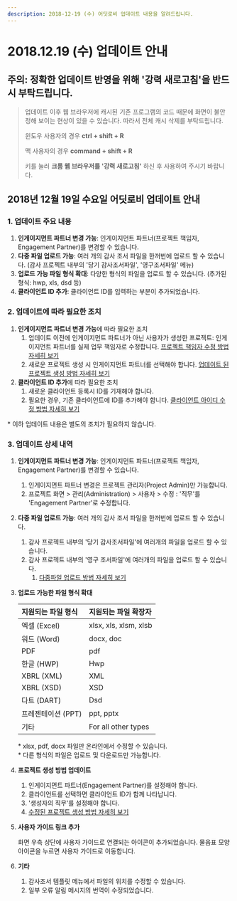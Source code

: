 ```yaml
---
description: 2018-12-19 (수) 어딧로비 업데이트 내용을 알려드립니다.
---
```


# 2018.12.19 \(수\) 업데이트 안내

## 주의: 정확한 업데이트 반영을 위해 '강력 새로고침'을 반드시 부탁드립니다. 

> 업데이트 이후 웹 브라우저에 캐시된 기존 프로그램의 코드 때문에 화면이 불안정해 보이는 현상이 있을 수 있습니다. 따라서 전체 캐시 삭제를 부탁드립니다.  
>
> 윈도우 사용자의 경우 **ctrl + shift + R**
>
> 맥 사용자의 경우 **command + shift + R**
>
> 키를 눌러 **크롬 웹 브라우저를 '강력 새로고침'** 하신 후 사용하여 주시기 바랍니다.

## 2018년 12월 19일 수요일 어딧로비 업데이트 안내

### 1. 업데이트 주요 내용

1. **인게이지먼트 파트너 변경 가능**: 인게이지먼트 파트너\(프로젝트 책임자, Engagement Partner\)를 변경할 수 있습니다.
2. **다중 파일 업로드 가능**: 여러 개의 감사 조서 파일을 한꺼번에 업로드 할 수 있습니다. \(감사 프로젝트 내부의 '당기 감사조서파일', '영구조서파일' 메뉴\)
3. **업로드 가능 파일 형식 확대**: 다양한 형식의 파일을 업로드 할 수 있습니다. \(추가된 형식: hwp, xls, dsd 등\)
4. **클라이언트 ID 추가**: 클라이언트 ID를 입력하는 부분이 추가되었습니다.

### 2. 업데이트에 따라 필요한 조치

1. **인게이지먼트 파트너 변경 가능**에 따라 필요한 조치
   1. 업데이트 이전에 인게이지먼트 파트너가 아닌 사용자가 생성한 프로젝트: 인게이지먼트 파트너를 실제 업무 책임자로 수정합니다. [프로젝트 책임자 수정 방법 자세히 보기  ](../undefined-2/setup/2./2-5..md)
   2. 새로운 프로젝트 생성 시 인게이지먼트 파트너를 선택해야 합니다.  [업데이트 된 프로젝트 생성 방법 자세히 보기  ](../undefined-2/setup/1-3..md)
2. **클라이언트 ID 추가**에 따라 필요한 조치
   1. 새로운 클라이언트 등록시 ID를 기재해야 합니다. 
   2. 필요한 경우, 기존 클라이언트에 ID를 추가해야 합니다. [ 클라이언트 아이디 수정 방법 자세히 보기  ](../undefined-2/setup/add_clients/3-1.-id.md)

\* 이하 업데이트 내용은 별도의 조치가 필요하지 않습니다.

### 3. 업데이트 상세 내역

1. **인게이지먼트 파트너 변경 가능**: 인게이지먼트 파트너\(프로젝트 책임자, Engagement Partner\)를 변경할 수 있습니다.
   1. 인게이지먼트 파트너 변경은 프로젝트 관리자\(Project Admin\)만 가능합니다.
   2. 프로젝트 화면 &gt; 관리\(Administration\) &gt; 사용자 &gt; 수정 : '직무'를 'Engagement Partner'로 수정합니다.
2. **다중 파일 업로드 가능**: 여러 개의 감사 조서 파일을 한꺼번에 업로드 할 수 있습니다.
   1. 감사 프로젝트 내부의 '당기 감사조서파일'에 여러개의 파일을 업로드 할 수 있습니다.
   2. 감사 프로젝트 내부의 '영구 조서파일'에 여러개의 파일을 업로드 할 수 있습니다.
      1. [다중파일 업로드 방법 자세히 보기  ](../undefined-2/guide-by-scenario/4./2-2/2-2-4..md)
3. **업로드 가능한 파일 형식 확대**

   | 지원되는 파일 형식 | 지원되는 파일 확장자 |
   | :--- | :--- |
   | 엑셀 \(Excel\) | xlsx, xls, xlsm, xlsb |
   | 워드 \(Word\) | docx, doc |
   | PDF | pdf |
   | 한글 \(HWP\) | Hwp |
   | XBRL \(XML\) | XML |
   | XBRL \(XSD\) | XSD |
   | 다트 \(DART\) | Dsd |
   | 프레젠테이션 \(PPT\) | ppt, pptx |
   | 기타 | For all other types |

   \* xlsx, pdf, docx 파일만 온라인에서 수정할 수 있습니다.   
   \* 다른 형식의 파일은 업로드 및 다운로드만 가능합니다.

4. **프로젝트 생성 방법 업데이트**
   1. 인게이지먼트 파트너\(Engagement Partner\)를 설정해야 합니다.
   2. 클라이언트를 선택하면 클라이언트 ID가 함께 나타납니다.
   3. '생성자의 직무'를 설정해야 합니다.
   4. [수정된 프로젝트 생성 방법 자세히 보기  ](../undefined-2/setup/1-3..md)
5. **사용자 가이드 링크 추가**

   화면 우측 상단에 사용자 가이드로 연결되는 아이콘이 추가되었습니다. 물음표 모양 아이콘을 누르면 사용자 가이드로 이동합니다.

6. **기타**
   1. 감사조서 템플릿 메뉴에서 파일의 위치를 수정할 수 있습니다.
   2. 일부 오류 알림 메시지의 번역이 수정되었습니다.





